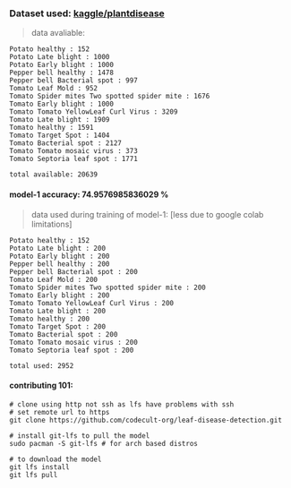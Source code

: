 ### Dataset used: [kaggle/plantdisease](https://www.kaggle.com/datasets/emmarex/plantdisease/data)

> data avaliable:

```
Potato healthy : 152
Potato Late blight : 1000
Potato Early blight : 1000
Pepper bell healthy : 1478
Pepper bell Bacterial spot : 997
Tomato Leaf Mold : 952
Tomato Spider mites Two spotted spider mite : 1676
Tomato Early blight : 1000
Tomato Tomato YellowLeaf Curl Virus : 3209
Tomato Late blight : 1909
Tomato healthy : 1591
Tomato Target Spot : 1404
Tomato Bacterial spot : 2127
Tomato Tomato mosaic virus : 373
Tomato Septoria leaf spot : 1771

total available: 20639
```

#### model-1 accuracy: 74.9576985836029 %

> data used during training of model-1: [less due to google colab limitations]

```
Potato healthy : 152
Potato Late blight : 200
Potato Early blight : 200
Pepper bell healthy : 200
Pepper bell Bacterial spot : 200
Tomato Leaf Mold : 200
Tomato Spider mites Two spotted spider mite : 200
Tomato Early blight : 200
Tomato Tomato YellowLeaf Curl Virus : 200
Tomato Late blight : 200
Tomato healthy : 200
Tomato Target Spot : 200
Tomato Bacterial spot : 200
Tomato Tomato mosaic virus : 200
Tomato Septoria leaf spot : 200

total used: 2952
```

#### contributing 101:

```
# clone using http not ssh as lfs have problems with ssh
# set remote url to https
git clone https://github.com/codecult-org/leaf-disease-detection.git

# install git-lfs to pull the model
sudo pacman -S git-lfs # for arch based distros

# to download the model
git lfs install
git lfs pull
```
